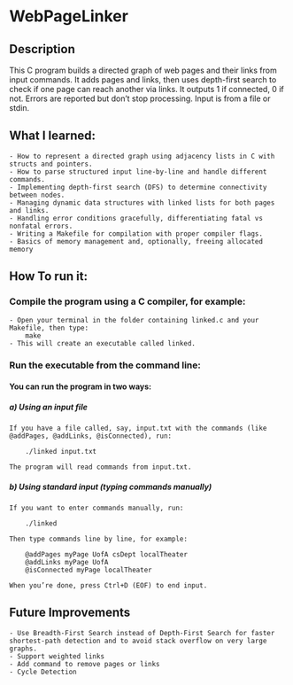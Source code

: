 # WebPageLinker
## Description
This C program builds a directed graph of web pages and their links from input commands. It adds pages and links, then uses depth-first search to check if one page can reach another via links. It outputs 1 if connected, 0 if not. Errors are reported but don’t stop processing. Input is from a file or stdin.


## What I learned: 
    - How to represent a directed graph using adjacency lists in C with structs and pointers.
    - How to parse structured input line-by-line and handle different commands.
    - Implementing depth-first search (DFS) to determine connectivity between nodes.
    - Managing dynamic data structures with linked lists for both pages and links.
    - Handling error conditions gracefully, differentiating fatal vs nonfatal errors.
    - Writing a Makefile for compilation with proper compiler flags.
    - Basics of memory management and, optionally, freeing allocated memory

## How To run it:
### Compile the program using a C compiler, for example:
    - Open your terminal in the folder containing linked.c and your Makefile, then type:
        make
    - This will create an executable called linked.
    
### Run the executable from the command line:
#### You can run the program in two ways:

##### a) Using an input file
    If you have a file called, say, input.txt with the commands (like @addPages, @addLinks, @isConnected), run:

        ./linked input.txt

    The program will read commands from input.txt.

##### b) Using standard input (typing commands manually)
    If you want to enter commands manually, run:
    
        ./linked
    
    Then type commands line by line, for example:

        @addPages myPage UofA csDept localTheater
        @addLinks myPage UofA
        @isConnected myPage localTheater

    When you’re done, press Ctrl+D (EOF) to end input.


## Future Improvements
    - Use Breadth-First Search instead of Depth-First Search for faster shortest-path detection and to avoid stack overflow on very large graphs.
    - Support weighted links
    - Add command to remove pages or links
    - Cycle Detection

